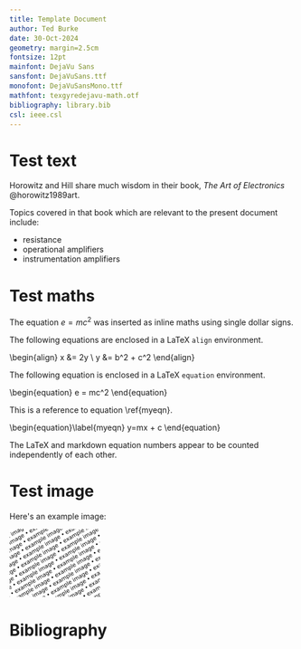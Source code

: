 ```yaml
---
title: Template Document
author: Ted Burke
date: 30-Oct-2024
geometry: margin=2.5cm
fontsize: 12pt
mainfont: DejaVu Sans
sansfont: DejaVuSans.ttf
monofont: DejaVuSansMono.ttf 
mathfont: texgyredejavu-math.otf
bibliography: library.bib
csl: ieee.csl
---
```



# Test text

Horowitz and Hill share much wisdom in their book, *The Art of Electronics* @horowitz1989art. 

Topics covered in that book which are relevant to the present document include:

- resistance
- operational amplifiers
- instrumentation amplifiers

# Test maths

The equation $e = mc^2$ was inserted as inline maths using single dollar signs.

The following equations are enclosed in a LaTeX `align` environment.

\begin{align}
x &= 2y \\
y &= b^2 + c^2
\end{align}

The following equation is enclosed in a LaTeX `equation` environment.

\begin{equation}
e = mc^2
\end{equation}

This is a reference to equation \ref{myeqn}.

\begin{equation}\label{myeqn}
y=mx + c
\end{equation}

The LaTeX and markdown equation numbers appear to be counted independently of each other.

# Test image

Here's an example image:

![This is an example image](example.png)

# Bibliography

